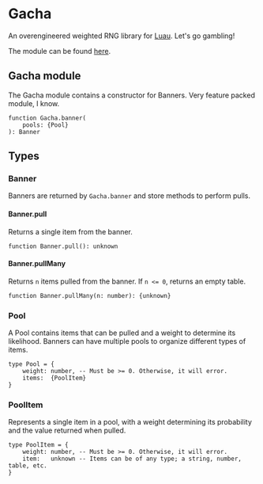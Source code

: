 # Gacha

An overengineered weighted RNG library for [Luau](https://luau.org/). Let's go gambling!

The module can be found [here](https://github.com/DragonBeast829/Tudwug/tree/main/modules/Gacha.luau).

## Gacha module

The Gacha module contains a constructor for Banners. Very feature packed module, I know.

```luau
function Gacha.banner(
    pools: {Pool}
): Banner
```

## Types

### Banner

Banners are returned by `Gacha.banner` and store methods to perform pulls.

#### Banner.pull

Returns a single item from the banner.

```luau
function Banner.pull(): unknown
```

#### Banner.pullMany

Returns `n` items pulled from the banner. If `n <= 0`, returns an empty table.

```luau
function Banner.pullMany(n: number): {unknown}
```

### Pool

A Pool contains items that can be pulled and a weight to determine its likelihood. Banners can have multiple pools to organize different types of items.

```luau
type Pool = {
    weight: number, -- Must be >= 0. Otherwise, it will error.
    items:  {PoolItem}
}
```

### PoolItem

Represents a single item in a pool, with a weight determining its probability and the value returned when pulled.

```luau
type PoolItem = {
    weight: number, -- Must be >= 0. Otherwise, it will error.
    item:   unknown -- Items can be of any type; a string, number, table, etc.
}
```